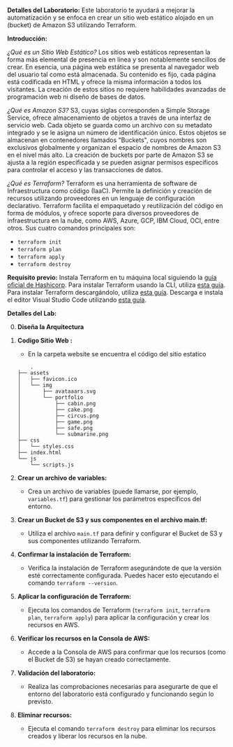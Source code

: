 **Detalles del Laboratorio:**
Este laboratorio te ayudará a mejorar la automatización y se enfoca en crear un sitio web estático alojado en un (bucket) de Amazon S3 utilizando Terraform.

**Introducción:**

*¿Qué es un Sitio Web Estático?*
Los sitios web estáticos representan la forma más elemental de presencia en línea y son notablemente sencillos de crear. En esencia, una página web estática se presenta al navegador web del usuario tal como está almacenada. Su contenido es fijo, cada página está codificada en HTML y ofrece la misma información a todos los visitantes. La creación de estos sitios no requiere habilidades avanzadas de programación web ni diseño de bases de datos. 

*¿Qué es Amazon S3?*
S3, cuyas siglas corresponden a Simple Storage Service, ofrece almacenamiento de objetos a través de una interfaz de servicio web. Cada objeto se guarda como un archivo con su metadato integrado y se le asigna un número de identificación único. Estos objetos se almacenan en contenedores llamados "Buckets", cuyos nombres son exclusivos globalmente y organizan el espacio de nombres de Amazon S3 en el nivel más alto. La creación de buckets por parte de Amazon S3 se ajusta a la región especificada y se pueden asignar permisos específicos para controlar el acceso y las transacciones de datos.

*¿Qué es Terraform?*
Terraform es una herramienta de software de Infraestructura como código (IaaC). Permite la definición y creación de recursos utilizando proveedores en un lenguaje de configuración declarativo. Terraform facilita el empaquetado y reutilización del código en forma de módulos, y ofrece soporte para diversos proveedores de infraestructura en la nube, como AWS, Azure, GCP, IBM Cloud, OCI, entre otros. Sus cuatro comandos principales son:
- `terraform init`
- `terraform plan`
- `terraform apply`
- `terraform destroy`

**Requisito previo:**
Instala Terraform en tu máquina local siguiendo la [guía oficial de Hashicorp](https://learn.hashicorp.com/tutorials/terraform/install-cli). Para instalar Terraform usando la CLI, utiliza [esta guía](https://learn.hashicorp.com/tutorials/terraform/install-cli). Para instalar Terraform descargándolo, utiliza [esta guía](https://www.terraform.io/downloads.html). Descarga e instala el editor Visual Studio Code utilizando [esta guía](https://code.visualstudio.com/download).

**Detalles del Lab:**

0. **Diseña la Arquitectura**

1. **Codigo Sitio Web :**
    - En la carpeta website se encuentra el código del sitio estatico
    ```
        .
    ├── assets
    │   ├── favicon.ico
    │   └── img
    │       ├── avataaars.svg
    │       └── portfolio
    │           ├── cabin.png
    │           ├── cake.png
    │           ├── circus.png
    │           ├── game.png
    │           ├── safe.png
    │           └── submarine.png
    ├── css
    │   └── styles.css
    ├── index.html
    └── js
        └── scripts.js
    ```

2. **Crear un archivo de variables:**
   - Crea un archivo de variables (puede llamarse, por ejemplo, `variables.tf`) para gestionar los parámetros específicos del entorno.

3. **Crear un Bucket de S3 y sus componentes en el archivo main.tf:**
   - Utiliza el archivo `main.tf` para definir y configurar el Bucket de S3 y sus componentes utilizando Terraform.

4. **Confirmar la instalación de Terraform:**
   - Verifica la instalación de Terraform asegurándote de que la versión esté correctamente configurada. Puedes hacer esto ejecutando el comando `terraform --version`.

5. **Aplicar la configuración de Terraform:**
   - Ejecuta los comandos de Terraform (`terraform init`, `terraform plan`, `terraform apply`) para aplicar la configuración y crear los recursos en AWS.

6. **Verificar los recursos en la Consola de AWS:**
   - Accede a la Consola de AWS para confirmar que los recursos (como el Bucket de S3) se hayan creado correctamente.

7. **Validación del laboratorio:**
   - Realiza las comprobaciones necesarias para asegurarte de que el entorno del laboratorio está configurado y funcionando según lo previsto.

8. **Eliminar recursos:**
   - Ejecuta el comando `terraform destroy` para eliminar los recursos creados y liberar los recursos en la nube.
